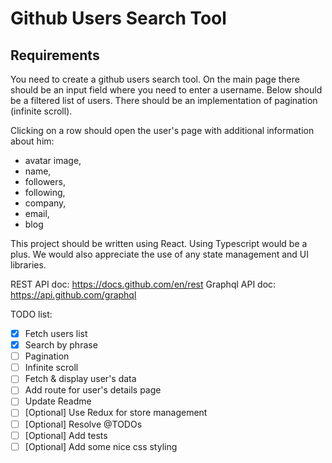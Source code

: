 # Github Users Search Tool

## Requirements

You need to create a github users search tool.
On the main page there should be an input field where you need to enter a username.
Below should be a filtered list of users.
There should be an implementation of pagination (infinite scroll).

Clicking on a row should open the user's page with additional information about him:

- avatar image,
- name,
- followers,
- following,
- company,
- email,
- blog

This project should be written using React. Using Typescript would be a plus.
We would also appreciate the use of any state management and UI libraries.

REST API doc: <https://docs.github.com/en/rest>
Graphql API doc: <https://api.github.com/graphql>

TODO list:

- [x] Fetch users list
- [x] Search by phrase
- [ ] Pagination
- [ ] Infinite scroll
- [ ] Fetch & display user's data
- [ ] Add route for user's details page
- [ ] Update Readme
- [ ] [Optional] Use Redux for store management
- [ ] [Optional] Resolve @TODOs
- [ ] [Optional] Add tests
- [ ] [Optional] Add some nice css styling
